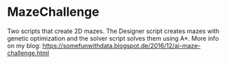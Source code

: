 # MazeChallenge

Two scripts that create 2D mazes. The Designer script creates mazes with genetic optimization and the solver script solves them using A*.
More info on my blog: https://somefunwithdata.blogspot.de/2016/12/ai-maze-challenge.html
